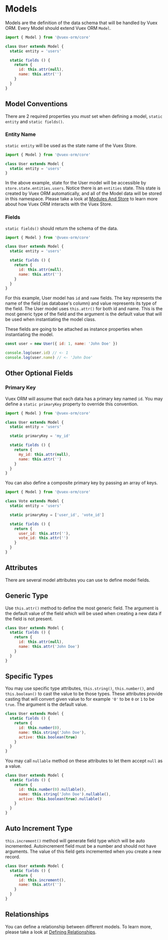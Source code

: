 # Models

Models are the definition of the data schema that will be handled by Vuex ORM. Every Model should extend Vuex ORM `Model`.

```js
import { Model } from '@vuex-orm/core'

class User extends Model {
  static entity = 'users'

  static fields () {
    return {
      id: this.attr(null),
      name: this.attr('')
    }
  }
}
```

## Model Conventions

There are 2 required properties you _must_ set when defining a model, `static entity` and `static fields()`.

### Entity Name

`static entity` will be used as the state name of the Vuex Store.

```js
import { Model } from '@vuex-orm/core'

class User extends Model {
  static entity = 'users'
}
```

In the above example, state for the User model will be accessible by `store.state.entities.users`. Notice there is an `entities` state. This state is created by Vuex ORM automatically, and all of the Model data will be stored in this namespace. Please take a look at [Modules And Store](modules-and-store.md) to learn more about how Vuex ORM interacts with the Vuex Store.

### Fields

`static fields()` should return the schema of the data.

```js
import { Model } from '@vuex-orm/core'

class User extends Model {
  static entity = 'users'

  static fields () {
    return {
      id: this.attr(null),
      name: this.attr('')
    }
  }
}
```

For this example, User model has `id` and `name` fields. The key represents the name of the field (as database's column) and value represents its type of the field. The User model uses `this.attr()` for both id and name. This is the most generic type of the field and the argument is the default value that will be used when instantiating the model class.

These fields are going to be attached as instance properties when instantiating the model.

```js
const user = new User({ id: 1, name: 'John Doe' })

console.log(user.id) // <- 1
console.log(user.name) // <- 'John Doe'
```

## Other Optional Fields

### Primary Key

Vuex ORM will assume that each data has a primary key named `id`. You may define a `static primaryKey` property to override this convention.

```js
import { Model } from '@vuex-orm/core'

class User extends Model {
  static entity = 'users'

  static primaryKey = 'my_id'

  static fields () {
    return {
      my_id: this.attr(null),
      name: this.attr('')
    }
  }
}
```

You can also define a composite primary key by passing an array of keys.

```js
import { Model } from '@vuex-orm/core'

class Vote extends Model {
  static entity = 'users'

  static primaryKey = ['user_id', 'vote_id']

  static fields () {
    return {
      user_id: this.attr(''),
      vote_id: this.attr('')
    }
  }
}
```

## Attributes

There are several model attributes you can use to define model fields.

## Generic Type

Use `this.attr()` method to define the most generic field. The argument is the default value of the field which will be used when creating a new data if the field is not present.

```js
class User extends Model {
  static fields () {
    return {
      id: this.attr(null),
      name: this.attr('John Doe')
    }
  }
}
```

## Specific Types

You may use specific type attributes, `this.string()`, `this.number()`, and `this.boolean()` to cast the value to be those types. These attributes provide casting that will convert given value to for example `'0'` to be `0` or `1` to be `true`. The argument is the default value.

```js
class User extends Model {
  static fields () {
    return {
      id: this.number(0),
      name: this.string('John Doe'),
      active: this.boolean(true)
    }
  }
}
```

You may call `nullable` method on these attributes to let them accept `null` as a value.

```js
class User extends Model {
  static fields () {
    return {
      id: this.number(0).nullable(),
      name: this.string('John Doe').nullable(),
      active: this.boolean(true).nullable()
    }
  }
}
```

## Auto Increment Type

`this.increment()` method will generate field type which will be auto incremented. Autoincrement field must be a number and should not have arguments. The value of this field gets incremented when you create a new record.

```js
class User extends Model {
  static fields () {
    return {
      id: this.increment(),
      name: this.attr('')
    }
  }
}
```

## Relationships

You can define a relationship between different models. To learn more, please take a look at [Defining Relationships](../relationships/defining-relationships.md).
